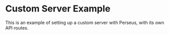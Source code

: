 # Custom Server Example

This is an example of setting up a custom server with Perseus, with its own API routes.

